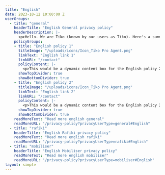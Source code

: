 ```yaml
---
title: "English"
date: 2023-10-12 10:00:00 Z
userGroups:
  - title: "general"
    headerTitle: "English General privacy policy"
    headerDescription: |-
      <p>Hello. We are Tiko (known by our users as Tiko). Here's a summary of how we protect your data and respect your privacy.</p>
    policyGroups: 
    - title: "English policy 1"
      titleImage: "/uploads/icons/Icon_Tiko Pro Agent.png"
      linkText: "English link 1"
      linkURL: "/contact"
      policyContent: |-
        <p>This would be a dynamic content box for the English policy 2</p>
      showTopDivider: true
      showBottomDivider: true
    - title: "English policy 2"
      titleImage: "/uploads/icons/Icon_Tiko Pro Agent.png"
      linkText: "English link 2"
      linkURL: "/contact"
      policyContent: |-
        <p>This would be a dynamic content box for the English policy 2</p>
      showTopDivider: true
      showBottomDivider: true
    readMoreText: "Read more english general"
    readMoreURL: "/privacy-policy?privacyUserType=general#English"
  - title: "rafiki"
    headerTitle: "English Rafiki privacy policy"
    readMoreText: "Read more english rafiki"
    readMoreURL: "/privacy-policy?privacyUserType=rafiki#English"
  - title: "mobiliser"
    headerTitle: "English Mobiliser privacy policy"
    readMoreText: "Read more english mobiliser"
    readMoreURL: "/privacy-policy?privacyUserType=mobiliser#English"
layout: simple
---
```


